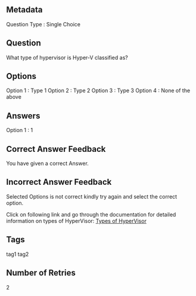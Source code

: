 ## Metadata
Question Type : Single Choice

## Question
What type of hypervisor is Hyper-V classified as?

## Options
Option 1 : Type 1 
Option 2 : Type 2 
Option 3 : Type 3 
Option 4 : None of the above

## Answers
Option 1 : 1

## Correct Answer Feedback
You have given a correct Answer.

## Incorrect Answer Feedback
Selected Options is not correct kindly try again and select the correct option.

Click on following link and go through the documentation for detailed information on types of HyperVisor: [Types of HyperVisor](https://www.geeksforgeeks.org/hypervisor/)

## Tags
tag1
tag2

## Number of Retries
2